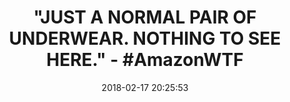 ---
title: '"JUST A NORMAL PAIR OF UNDERWEAR. NOTHING TO SEE HERE." - #AmazonWTF'
name: >-
  Clearance！Man Boxer,ZYooh Sexy Soft Cotton Breathable Bulge Pouch Briefs
  Trunks Underwear (Orange, XL)
date: '2018-02-17 20:25:53'
buy_now: >-
  https://www.amazon.com/Clearance-Cotton-Breathable-Briefs-Underwear/dp/B077TNNWRP?psc=1&SubscriptionId=AKIAIA5RBQIWQVTCUEUQ&tag=coldcutdeals-20&linkCode=xm2&camp=2025&creative=165953&creativeASIN=B077TNNWRP
description_markdown: >+
  Clearance！Man Boxer,ZYooh Sexy Soft Cotton Breathable Bulge Pouch Briefs
  Trunks Underwear (Orange, XL)

    - ❤3-7 Days Expedited Shipping.❤12-20 Days Standard shipping.❤Within 24 Hours Shipping Out.❤

    - ❤This Seduction Underpants is very flexible,Free Size Fits Most Men/Boys

    - ❤Bring you the most comfortable enjoyment;Make you super sexy and seductive.

    - ❤A good gift for your special person;It must be the best gift for romantic festivals（❤Christmas gift❤Wedding anniversary gift❤Valentine's Day gift❤Thanksgiving gift❤birthday gift❤ ）

    - ❤NOTE: Asian size (smaller than US);PLS check our SIZE CHART carefully before you purchase!!!Satisfaction 100% Guaranteed:Click"ZYooh" for more new fashion style items;If you any have problems about our items,please feel free to contact us.Provide satisfactory response within 24 hours.

tweet_id_str: '964959103067086850'
price: $0.01
you_save: ''
asin: B077TNNWRP
image: 'https://images-na.ssl-images-amazon.com/images/I/41cX9HTaXbL.jpg'

---